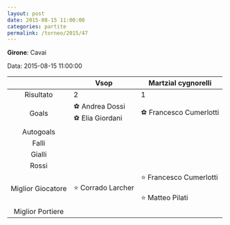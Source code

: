 ```yaml
---
layout: post
date: 2015-08-15 11:00:00
categories: partite
permalink: /torneo/2015/47
---
```

**Girone**: Cavai

Data: 2015-08-15 11:00:00

| | Vsop | Martzial cygnorelli |
|:-----:|-----|-----|
Risultato|2|1
Goals|⚽ Andrea Dossi<br/>⚽ Elia Giordani|⚽ Francesco Cumerlotti<br/>
Autogoals||
Falli||
Gialli||
Rossi||
Miglior Giocatore|⭐ Corrado Larcher<br/>|⭐ Francesco Cumerlotti<br/><br/>⭐ Matteo Pilati<br/>
Miglior Portiere||
